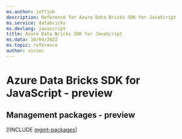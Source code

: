 ```yaml
---
ms.author: jeffish
description: Reference for Azure Data Bricks SDK for JavaScript
ms.service: databricks
ms.devlang: javascript
title: Azure Data Bricks SDK for JavaScript
ms.data: 10/04/2022
ms.topic: reference
author: xirzec
---
```

# Azure Data Bricks SDK for JavaScript - preview

## Management packages - preview
[!INCLUDE [mgmt-packages](data-bricks-mgmt-index.md)]